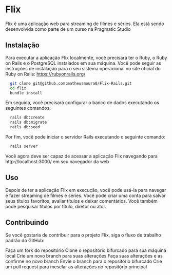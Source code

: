 
# Flix

Flix é uma aplicação web para streaming de filmes e séries. Ela está sendo desenvolvida como parte de um curso na Pragmatic Studio


## Instalação

Para executar a aplicação Flix localmente, você precisará ter o Ruby, o Ruby on Rails e o PostgreSQL instalados em sua máquina. Você pode seguir as instruções de instalação para o seu sistema operacional no site oficial do Ruby on Rails: https://rubyonrails.org/

```bash
  git clone git@github.com:matheusmoura0/Flix-Rails.git
  cd flix
  bundle install
```
Em seguida, você precisará configurar o banco de dados executando os seguintes comandos:

```bash
  rails db:create
  rails db:migrate
  rails db:seed
```
Por fim, você pode iniciar o servidor Rails executando o seguinte comando:

```bash
  rails server
```
Você agora deve ser capaz de acessar a aplicação Flix navegando para http://localhost:3000/ em seu navegador da web

## Uso

Depois de ter a aplicação Flix em execução, você pode usá-la para navegar e fazer streaming de filmes e séries. Você pode criar uma conta para salvar seus títulos favoritos, avaliar títulos e deixar comentários. Você também pode pesquisar títulos por título, diretor ou ator.


## Contribuindo

Se você gostaria de contribuir para o projeto Flix, siga o fluxo de trabalho padrão do GitHub:

Faça um fork do repositório
Clone o repositório bifurcado para sua máquina local
Crie um novo branch para suas alterações
Faça suas alterações e as confirme no novo branch
Envie o branch para o repositório bifurcado
Crie um pull request para mesclar as alterações no repositório principal
